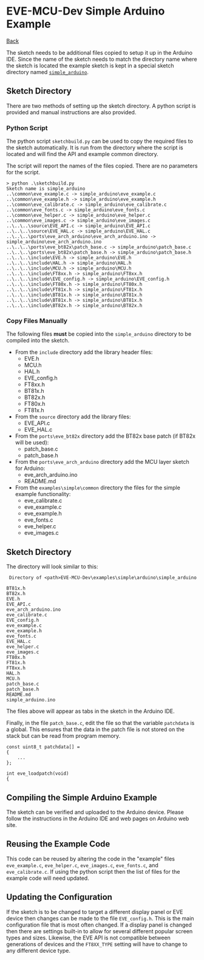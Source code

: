 # EVE-MCU-Dev Simple Arduino Example

[Back](../README.md)

The sketch needs to be additional files copied to setup it up in the Arduino IDE. Since the name of the sketch needs to match the directory name where the sketch is located the example sketch is kept in a special sketch directory named [`simple_arduino`](simple_arduino/).

## Sketch Directory

There are two methods of setting up the sketch directory. A python script is provided and manual instructions are also provided.

### Python Script

The python script `sketchbuild.py` can be used to copy the required files to the sketch automatically. It is run from the directory where the script is located and will find the API and example common directory.

The script will report the names of the files copied. There are no parameters for the script.

```
> python .\sketchbuild.py
Sketch name is simple_arduino
..\common\eve_example.c -> simple_arduino\eve_example.c
..\common\eve_example.h -> simple_arduino\eve_example.h
..\common\eve_calibrate.c -> simple_arduino\eve_calibrate.c
..\common\eve_fonts.c -> simple_arduino\eve_fonts.c
..\common\eve_helper.c -> simple_arduino\eve_helper.c
..\common\eve_images.c -> simple_arduino\eve_images.c
..\..\..\source\EVE_API.c -> simple_arduino\EVE_API.c
..\..\..\source\EVE_HAL.c -> simple_arduino\EVE_HAL.c
..\..\..\ports\eve_arch_arduino\eve_arch_arduino.ino -> simple_arduino\eve_arch_arduino.ino
..\..\..\ports\eve_bt82x\patch_base.c -> simple_arduino\patch_base.c
..\..\..\ports\eve_bt82x\patch_base.h -> simple_arduino\patch_base.h
..\..\..\include\EVE.h -> simple_arduino\EVE.h
..\..\..\include\HAL.h -> simple_arduino\HAL.h
..\..\..\include\MCU.h -> simple_arduino\MCU.h
..\..\..\include\FT8xx.h -> simple_arduino\FT8xx.h
..\..\..\include\EVE_config.h -> simple_arduino\EVE_config.h
..\..\..\include\FT80x.h -> simple_arduino\FT80x.h
..\..\..\include\FT81x.h -> simple_arduino\FT81x.h
..\..\..\include\BT81x.h -> simple_arduino\BT81x.h
..\..\..\include\BT81x.h -> simple_arduino\BT81x.h
..\..\..\include\BT82x.h -> simple_arduino\BT82x.h
```

### Copy Files Manually

The following files **must** be copied into the `simple_arduino` directory to be compiled into the sketch.

- From the `include` directory add the library header files:
  - EVE.h
  - MCU.h
  - HAL.h
  - EVE_config.h
  - FT8xx.h
  - BT81x.h
  - BT82x.h
  - FT80x.h
  - FT81x.h
- From the `source` directory add the library files:
  - EVE_API.c
  - EVE_HAL.c
- From the `ports\eve_bt82x` directory add the BT82x base patch (if BT82x will be used):
  - patch_base.c
  - patch_base.h
- From the `ports\eve_arch_arduino` directory add the MCU layer sketch for Arduino:
  - eve_arch_arduino.ino
  - README.md
- From the `examples\simple\common` directory the files for the simple example functionality:
  - eve_calibrate.c
  - eve_example.c
  - eve_example.h
  - eve_fonts.c
  - eve_helper.c
  - eve_images.c

## Sketch Directory

The directory will look similar to this:

```
 Directory of <path>EVE-MCU-Dev\examples\simple\arduino\simple_arduino

BT81x.h
BT82x.h
EVE.h
EVE_API.c
eve_arch_arduino.ino
eve_calibrate.c
EVE_config.h
eve_example.c
eve_example.h
eve_fonts.c
EVE_HAL.c
eve_helper.c
eve_images.c
FT80x.h
FT81x.h
FT8xx.h
HAL.h
MCU.h
patch_base.c
patch_base.h
README.md
simple_arduino.ino
```
The files above will appear as tabs in the sketch in the Arduino IDE.

Finally, in the file `patch_base.c`, edit the file so that the variable `patchdata` is a global. This ensures that the data in the patch file is not stored on the stack but can be read from program memory.

```
const uint8_t patchdata[] =
{
    ...
};

int eve_loadpatch(void)
{
```

## Compiling the Simple Arduino Example

The sketch can be verified and uploaded to the Arduino device. Please follow the instructions in the Arduino IDE and web pages on Arduino web site.

## Reusing the Example Code

This code can be reused by altering the code in the "example" files `eve_example.c`, `eve_helper.c`, `eve_images.c`, `eve_fonts.c`, and `eve_calibrate.c`. If using the python script then the list of files for the example code will need updated.

## Updating the Configuration

If the sketch is to be changed to target a different display panel or EVE device then changes can be made to the file `EVE_config.h`. This is the main configuration file that is most often changed. If a display panel is changed then there are settings built-in to allow for several different popular screen types and sizes. Likewise, the EVE API is not compatible between generations of devices and the `FT8XX_TYPE` setting will have to change to any different device type.
